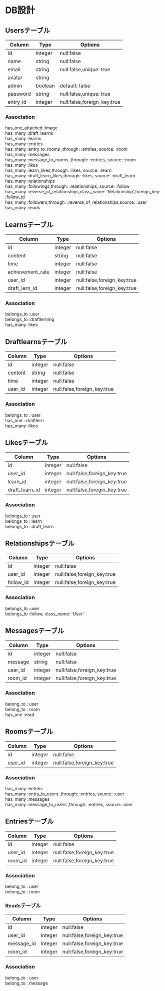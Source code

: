 # DB設計

## Usersテーブル
|Column|Type|Options|
|------|----|-------|
|id|integer|null:false|
|name|string|null:false|
|email|string|null:false,unique: true|
|avatar|string|
|admin|boolean|default: false|
|password|string|null:false,unique: true|
|entry_id|integer|null:false,foreign_key:true|

### Association
has_one_attached :image<br>
has_many :draft_learns<br>
has_many :learns<br>
has_many :entries<br>
has_many :entry_to_rooms ,through: :entries, source: :room<br>
has_many :messages<br>
has_many :message_to_rooms ,through: :entries, source: :room<br>
has_many :likes<br>
has_many :learn_likes,through: :likes, source: :learn<br>
has_many :draft_learn_likes,through: :likes, source: :draft_learn<br>
has_many :relationships<br>
has_many :followings,through: :relationships, source: :follow<br>
has_many :reverse_of_relationships,class_name: 'Relationship',foreign_key: :follow_id<br>
has_many :followers,through: :reverse_of_relationships,source: :user<br>
has_many :reads

<!-- has_many :notifications -->

## Learnsテーブル
|Column|Type|Options|
|------|----|-------|
|id|integer|null:false|
|content|string|null:false|
|time|integer|null:false|
|achievement_rate|integer|null:false|
|user_id|integer|null:false,foreign_key:true|
|draft_lern_id |integer|null:false,foreign_key:true|

### Association
belongs_to :user<br>
belongs_to :draftlerning<br>
has_many   :likes

## Draftlearnsテーブル
|Column|Type|Options|
|------|----|-------|
|id|integer|null:false|
|content|string|null:false|
|time|integer|null:false|
|user_id|integer|null:false,foreign_key:true|

### Association
belongs_to : user <br>
has_one    : draftlern<br>
has_many :likes

## Likesテーブル
|Column|Type|Options|
|------|----|-------|
|id|integer|null:false|
|user_id|integer|null:false,foreign_key:true|
|learn_id|integer|null:false,foreign_key:true|
|draft_learn_id|integer|null:false,foregin_key:true|
### Association
belongs_to : user <br>
belongs_to : learn<br>
belongs_to : draft_learn

## Relationshipsテーブル
|Column|Type|Options|
|------|----|-------|
|id|integer|null:false|
|user_id|integer|null:false,foreign_key:true|
|follow_id|integer|null:false,foreign_key:true|
### Association
belongs_to :user <br>
belongs_to :follow, class_name: 'User'

## Messagesテーブル
|Column|Type|Options|
|------|----|-------|
|id|integer|null:false|
|message|string|null:false|
|user_id|integer|null:false,foreign_key:true|
|room_id|integer|null:false,foreign_key:true|
### Association
belong_to : user <br>
belong_to : room <br>
has_one   :read

## Roomsテーブル
|Column|Type|Options|
|------|----|-------|
|id|integer|null:false|
|user_id|integer|null:false,foreign_key:true|

### Association
has_many :entries<br>
has_many :entry_to_users ,through: :entries, source: :user<br>
has_many :messages<br>
has_many :message_to_users ,through: :entries, source: :user

## Entriesテーブル
|Column|Type|Options|
|------|----|-------|
|id|integer|null:false|
|user_id|integer|null:false,foreign_key:true|
|room_id|integer|null:false,foreign_key:true|

### Association
belong_to : user <br>
belong_to : room

### Readsテーブル
Column|Type|Options|
|------|----|-------|
|id|integer|null:false|
|user_id|integer|null:false,foreign_key:true|
|message_id|integer|null:false,foreign_key:true|
|room_id|integer|null:false,foreign_key:true|

### Association
belong_to : user <br>
belong_to : message

<!-- ### Notificationsテーブル
Column|Type|Options|
|------|----|-------|
|id|integer|null:false|
|action|string|null:false|
|checked|boolean|null:false|
|sender_id|integer|null:false|
|receiver_id|integer|null:false|
|like_id|integer|null:false,foreign_key:true,optional: true|
|follow_id|integer|null:false,foreign_key:true,optional: true|
|message_id|integer|null:false,foreign_key:true,optional: true|
### Association
belong_to : user <br>
belong_to : message<br>
belong_to : like<br>
belong_to : relationship -->
